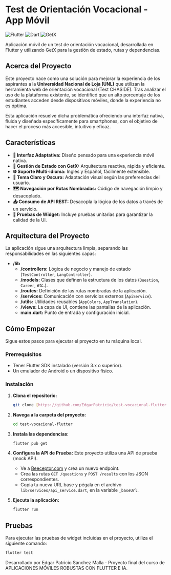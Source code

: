 # Test de Orientación Vocacional - App Móvil

![Flutter](https://img.shields.io/badge/Flutter-02569B?style=for-the-badge&logo=flutter&logoColor=white)
![Dart](https://img.shields.io/badge/Dart-0175C2?style=for-the-badge&logo=dart&logoColor=white)
![GetX](https://img.shields.io/badge/GetX-8A2BE2?style=for-the-badge)

Aplicación móvil de un test de orientación vocacional, desarrollada en Flutter y utilizando GetX para la gestión de estado, rutas y dependencias.

## Acerca del Proyecto

Este proyecto nace como una solución para mejorar la experiencia de los aspirantes a la **Universidad Nacional de Loja (UNL)** que utilizan la herramienta web de orientación vocacional (Test CHASIDE). Tras analizar el uso de la plataforma existente, se identificó que un alto porcentaje de los estudiantes acceden desde dispositivos móviles, donde la experiencia no es óptima.

Esta aplicación resuelve dicha problemática ofreciendo una interfaz nativa, fluida y diseñada específicamente para smartphones, con el objetivo de hacer el proceso más accesible, intuitivo y eficaz.

## Características

- **📱 Interfaz Adaptativa:** Diseño pensado para una experiencia móvil nativa.
- **🚀 Gestión de Estado con GetX:** Arquitectura reactiva, rápida y eficiente.
- **🌐 Soporte Multi-idioma:** Inglés y Español, fácilmente extensible.
- **🎨 Tema Claro y Oscuro:** Adaptación visual según las preferencias del usuario.
- **🗺️ Navegación por Rutas Nombradas:** Código de navegación limpio y desacoplado.
- **📤 Consumo de API REST:** Desacopla la lógica de los datos a través de un servicio.
- **🧪 Pruebas de Widget:** Incluye pruebas unitarias para garantizar la calidad de la UI.

## Arquitectura del Proyecto

La aplicación sigue una arquitectura limpia, separando las responsabilidades en las siguientes capas:

- **/lib**
  - **/controllers:** Lógica de negocio y manejo de estado (`TestController`, `LangController`).
  - **/models:** Clases que definen la estructura de los datos (`Question`, `Career`, etc.).
  - **/routes:** Definición de las rutas nombradas de la aplicación.
  - **/services:** Comunicación con servicios externos (`ApiService`).
  - **/utils:** Utilidades reusables (`AppColors`, `AppTranslation`).
  - **/views:** La capa de UI, contiene las pantallas de la aplicación.
  - **main.dart:** Punto de entrada y configuración inicial.

## Cómo Empezar

Sigue estos pasos para ejecutar el proyecto en tu máquina local.

### Prerrequisitos

- Tener Flutter SDK instalado (versión 3.x o superior).
- Un emulador de Android o un dispositivo físico.

### Instalación

1.  **Clona el repositorio:**
    ```bash
    git clone [https://github.com/EdgarPatricio/test-vocacional-flutter.git](https://github.com/EdgarPatricio/test-vocacional-flutter.git)
    ```

2.  **Navega a la carpeta del proyecto:**
    ```bash
    cd test-vocacional-flutter
    ```

3.  **Instala las dependencias:**
    ```bash
    flutter pub get
    ```

4.  **Configura la API de Prueba:**
    Este proyecto utiliza una API de prueba (mock API).
    - Ve a [Beeceptor.com](https://beeceptor.com/) y crea un nuevo endpoint.
    - Crea las rutas `GET /questions` y `POST /results` con los JSON correspondientes.
    - Copia tu nueva URL base y pégala en el archivo `lib/services/api_service.dart`, en la variable `_baseUrl`.

5.  **Ejecuta la aplicación:**
    ```bash
    flutter run
    ```

## Pruebas

Para ejecutar las pruebas de widget incluidas en el proyecto, utiliza el siguiente comando:

```bash
flutter test
```

Desarrollado por Edgar Patricio Sánchez Malla - Proyecto final del curso de APLICACIONES MÓVILES ROBUSTAS CON FLUTTER E IA.

